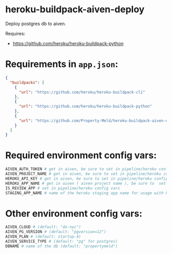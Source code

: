 # heroku-buildpack-aiven-deploy
Deploy postgres db to aiven.

Requires:

- https://github.com/heroku/heroku-buildpack-python

Requirements in `app.json`:
===

```json
{
  "buildpacks": [
    {
      "url": "https://github.com/heroku/heroku-buildpack-cli"
    },
    {
      "url": "https://github.com/heroku/heroku-buildpack-python"
    },
    {
      "url": "https://github.com/Property-Meld/heroku-buildpack-aiven-deploy"
    }
  ]
}
```

Required environment config vars:
====

```bash
AIVEN_AUTH_TOKEN # get in aiven, be sure to set in pipeline/heroku config vars
AIVEN_PROJECT_NAME # get in aiven, be sure to set in pipeline/heroku config vars
HEROKU_API_KEY # get in aiven, be sure to set in pipeline/heroku config vars
HEROKU_APP_NAME # get in aiven ( aiven project name ), be sure to  set in pipeline/heroku config vars
IS_REVIEW_APP # set in pipeline/heroku config vars
STAGING_APP_NAME # name of the heroku staging app name for usage with heroku cli (default: "property-meld-staging")
```

Other environment config vars:
====

```bash
AIVEN_CLOUD # (default: "do-nyc")
AIVEN_PG_VERSION # (default: "pgversion=12")
AIVEN_PLAN # (default: startup-4)
AIVEN_SERVICE_TYPE # (default: "pg" for postgres)
DBNAME # name of the db (default: "propertymeld")
```

